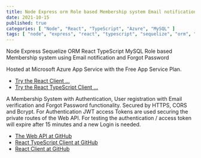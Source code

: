```yaml
---
title: Node Express orm Role based Membership system Email notification
date: 2021-10-15
published: true
categories: [ "Node", "React", "TypeScript", "Azure", "MySQL" ]
tags: [ "node", "express", "react", "typescript", "sequelize", "orm", "mysql", "azure" ]
---
```



Node Express Sequelize ORM React TypeScript MySQL Role based Membership system using Email notification and Forgot Password

Hosted at Microsoft Azure App Service with the Free App Service Plan.

<ul>
<li><a href="https://users.sequelize.basic.persteenolsen.com" target="_blank" title="Show persons">Try the React Client ...</a></li>
<li><a href="https://users.ts.sequelize.basic.persteenolsen.com" target="_blank" title="Show persons">Try the React TypeScript Client ...</a></li>
</ul>

<p>A Membership System with Authentication, User registration with Email verification and Forgot Password functionality. Secured by HTTPS, CORS and Bcrypt. For Authentication JWT access Tokens are used securing the private routes of the Web API. For testing the authentication / access token will expire after 15 minutes and a new Login is needed.</p>


<ul>
<li><a href="https://github.com/persteenolsen/node-express-sequelize-users-api-basic" target="_blank">The Web API at GitHub</a></li>
<li><a href="https://github.com/persteenolsen/react-typescript-sequelize-users-client-polyfill-basic" target="_blank">React TypeScript Client at GitHub</a></li>
<li><a href="https://github.com/persteenolsen/react-sequelize-users-client-polyfill-basic" target="_blank">React Client at GitHub</a></li>
</ul>




